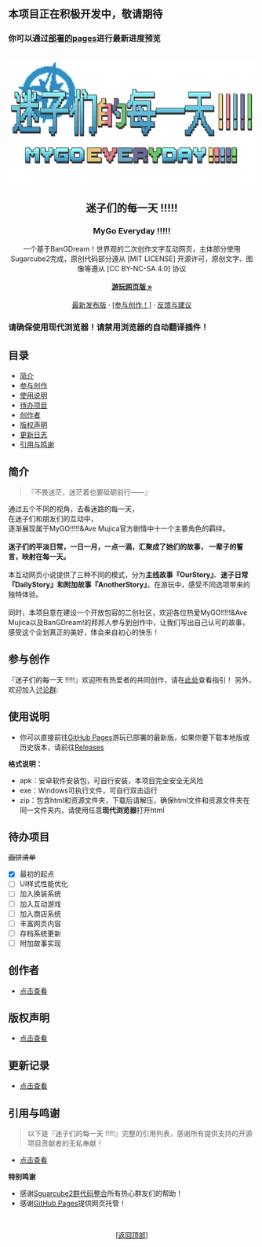 ## 本项目正在积极开发中，敬请期待
### 你可以通过[部署的pages](https://ryarasuki.github.io/MyGoEveryday/)进行最新进度预览

<div id="top"></div>

<br />
<div align="center">
  <a href="https://github.com/RyaraSUKI/MyGoEveryday">
    <img src="img/icon/mygoe_logo.png" alt="Logo" width="auto" height="auto">
  </a>

  <h2 align="center">迷子们的每一天 !!!!!</h2>
  <h3 align="center">MyGo Everyday !!!!!</h3>
  <p align="center">  
一个基于BanGDream！世界观的二次创作文字互动网页，主体部分使用Sugarcube2完成，原创代码部分遵从 [MIT LICENSE] 开源许可，原创文字、图像等遵从 [CC BY-NC-SA 4.0] 协议
    <br />
    <br />
    <a href="https://ryarasuki.github.io/MyGoEveryday/"><strong>游玩网页版 »</strong></a>
    <br />
    <br />
    <a href="https://github.com/RyaraSUKI/MyGoEveryday/releases/latest">最新发布版</a>
    ·
    <a href="https://github.com/RyaraSUKI/MyGoEveryday/blob/master/docs/COWORK.md">[参与创作！]</a>
    ·
    <a href="https://github.com/RyaraSUKI/MyGoEveryday/issues">反馈与建议</a>
  </p>
</div>

### 请确保使用现代浏览器！请禁用浏览器的自动翻译插件！

## 目录

- [简介](#简介)
- [参与创作](#参与创作)
- [使用说明](#使用说明)
- [待办项目](#待办项目)
- [创作者](#创作者)
- [版权声明](#版权声明)
- [更新日志](#更新日志)
- [引用与鸣谢](#引用与鸣谢)

## 简介

> 『不畏迷茫，迷茫着也要砥砺前行——』

通过五个不同的视角，去看迷路的每一天，<br>
在迷子们和朋友们的互动中，<br>
逐渐展现属于MyGO!!!!!&Ave Mujica官方剧情中十一个主要角色的羁绊。
<br><br>
**迷子们的平淡日常，一日一月，一点一滴，汇聚成了她们的故事，
一辈子的誓言，映射在每一天。**
<br><br>
本互动网页小说提供了三种不同的模式，分为**主线故事『OurStory』**、**迷子日常『DailyStory』**和**附加故事『AnotherStory』**，在游玩中，感受不同选项带来的独特体验。
<br><br>
同时，本项目意在建设一个开放包容的二创社区，欢迎各位热爱MyGO!!!!!&Ave Mujica以及BanGDream!的邦邦人参与到创作中，让我们写出自己认可的故事，感受这个企划真正的美好，体会来自初心的快乐！

## 参与创作

『迷子们的每一天 !!!!!』欢迎所有热爱者的共同创作，请在[此处](https://github.com/RyaraSUKI/MyGoEveryday/blob/master/docs/COWORK.md)查看指引！
另外，欢迎加入[讨论群]():

## 使用说明

- 你可以直接前往[GitHub Pages](https://ryarasuki.github.io/MyGoEveryday/)游玩已部署的最新版，如果你要下载本地版或历史版本，请前往[Releases](https://github.com/RyaraSUKI/MyGoEveryday/releases)

**格式说明：**
- apk：安卓软件安装包，可自行安装，本项目完全安全无风险
- exe：Windows可执行文件，可自行双击运行
- zip：包含html和资源文件夹，下载后请解压，确保html文件和资源文件夹在同一文件夹内，请使用任意**现代浏览器**打开html

## 待办项目
~~画饼清单~~
- [X] 最初的起点
- [ ] UI样式性能优化
- [ ] 加入换装系统
- [ ] 加入互动游戏
- [ ] 加入商店系统
- [ ] 丰富网页内容
- [ ] 存档系统更新
- [ ] 附加故事实现

## 创作者

- [点击查看](https://github.com/RyaraSUKI/MyGoEveryday/blob/master/CREDITS.md)

## 版权声明

- [点击查看](https://github.com/RyaraSUKI/MyGoEveryday/blob/master/LICENSE.md)

## 更新记录

- [点击查看](https://github.com/RyaraSUKI/MyGoEveryday/blob/master/docs/UPDATE.md)

## 引用与鸣谢

> 以下是『迷子们的每一天 !!!!!』完整的引用列表，感谢所有提供支持的开源项目贡献者的无私奉献！

- [点击查看](https://github.com/RyaraSUKI/MyGoEveryday/blob/master/CREDITS.md)

**特别鸣谢**

- 感谢[Sguarcube2群代码整合](https://www.yuque.com/u45355763/twine)所有热心群友们的帮助！
- 感谢[GitHub Pages](https://pages.github.com)提供网页托管！

<br>
<p align="center">[<a href="#top">返回顶部</a>]</p>
